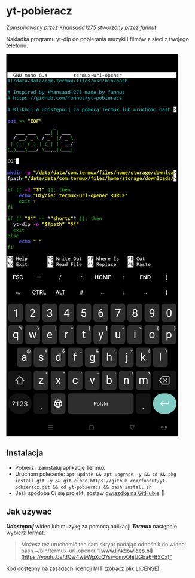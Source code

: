 # yt-pobieracz

*Zainspirowany przez [Khansaad1275](https://github.com/Khansaad1275) stworzony przez [funnut](https://github.com/funnut)*

Nakładka programu yt-dlp do pobierania muzyki i filmów z sieci z twojego telefonu.

![Zrzut ekranu](screenshot.jpg)

## Instalacja

+ Pobierz i zainstaluj aplikację Termux 
+ Uruchom polecenie:
`apt update && apt upgrade -y && cd && pkg install git -y && git clone https://github.com/funnut/yt-pobieracz.git && cd yt-pobieracz && bash install.sh`
+ Jeśli spodoba Ci się projekt, zostaw [gwiazdkę na GitHubie](https://github.com/funnut/yt-pobieracz) 🍻

## Jak używać

***Udostępnij*** wideo lub muzykę za pomocą aplikacji ***Termux*** następnie wybierz format. 

> Możesz też uruchomić ten sam skrypt podając odnośnik do wideo: bash ~/bin/termux-url-opener "[www.linkdowideo.pl](https://youtu.be/dQw4w9WgXcQ?si=omyOhjUGba6-BSCx)”
 
Kod dostępny na zasadach licencji MIT (zobacz plik LICENSE).
